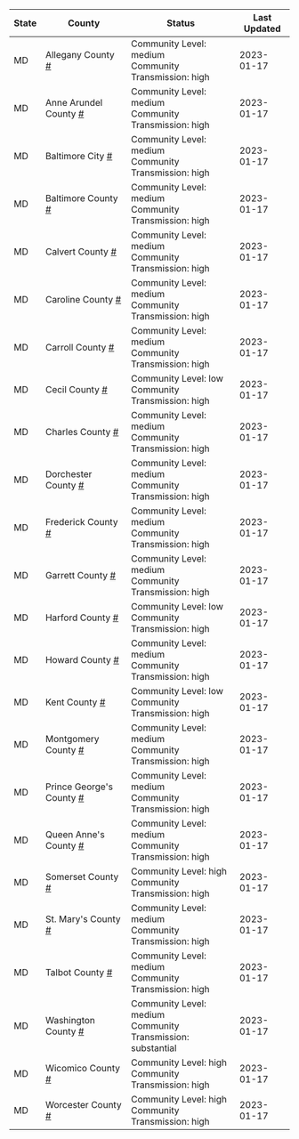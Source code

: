 State | County | Status | Last Updated
--- | --- | --- | --- 
MD | Allegany County <a href="#allegany_county">#</a> | <a name="allegany_county"></a>Community Level: medium<br/>Community Transmission: high | 2023-01-17
MD | Anne Arundel County <a href="#anne_arundel_county">#</a> | <a name="anne_arundel_county"></a>Community Level: medium<br/>Community Transmission: high | 2023-01-17
MD | Baltimore City <a href="#baltimore_city">#</a> | <a name="baltimore_city"></a>Community Level: medium<br/>Community Transmission: high | 2023-01-17
MD | Baltimore County <a href="#baltimore_county">#</a> | <a name="baltimore_county"></a>Community Level: medium<br/>Community Transmission: high | 2023-01-17
MD | Calvert County <a href="#calvert_county">#</a> | <a name="calvert_county"></a>Community Level: medium<br/>Community Transmission: high | 2023-01-17
MD | Caroline County <a href="#caroline_county">#</a> | <a name="caroline_county"></a>Community Level: medium<br/>Community Transmission: high | 2023-01-17
MD | Carroll County <a href="#carroll_county">#</a> | <a name="carroll_county"></a>Community Level: medium<br/>Community Transmission: high | 2023-01-17
MD | Cecil County <a href="#cecil_county">#</a> | <a name="cecil_county"></a>Community Level: low<br/>Community Transmission: high | 2023-01-17
MD | Charles County <a href="#charles_county">#</a> | <a name="charles_county"></a>Community Level: medium<br/>Community Transmission: high | 2023-01-17
MD | Dorchester County <a href="#dorchester_county">#</a> | <a name="dorchester_county"></a>Community Level: medium<br/>Community Transmission: high | 2023-01-17
MD | Frederick County <a href="#frederick_county">#</a> | <a name="frederick_county"></a>Community Level: medium<br/>Community Transmission: high | 2023-01-17
MD | Garrett County <a href="#garrett_county">#</a> | <a name="garrett_county"></a>Community Level: medium<br/>Community Transmission: high | 2023-01-17
MD | Harford County <a href="#harford_county">#</a> | <a name="harford_county"></a>Community Level: low<br/>Community Transmission: high | 2023-01-17
MD | Howard County <a href="#howard_county">#</a> | <a name="howard_county"></a>Community Level: medium<br/>Community Transmission: high | 2023-01-17
MD | Kent County <a href="#kent_county">#</a> | <a name="kent_county"></a>Community Level: low<br/>Community Transmission: high | 2023-01-17
MD | Montgomery County <a href="#montgomery_county">#</a> | <a name="montgomery_county"></a>Community Level: medium<br/>Community Transmission: high | 2023-01-17
MD | Prince George's County <a href="#prince_george's_county">#</a> | <a name="prince_george's_county"></a>Community Level: medium<br/>Community Transmission: high | 2023-01-17
MD | Queen Anne's County <a href="#queen_anne's_county">#</a> | <a name="queen_anne's_county"></a>Community Level: medium<br/>Community Transmission: high | 2023-01-17
MD | Somerset County <a href="#somerset_county">#</a> | <a name="somerset_county"></a>Community Level: high<br/>Community Transmission: high | 2023-01-17
MD | St. Mary's County <a href="#st._mary's_county">#</a> | <a name="st._mary's_county"></a>Community Level: medium<br/>Community Transmission: high | 2023-01-17
MD | Talbot County <a href="#talbot_county">#</a> | <a name="talbot_county"></a>Community Level: medium<br/>Community Transmission: high | 2023-01-17
MD | Washington County <a href="#washington_county">#</a> | <a name="washington_county"></a>Community Level: medium<br/>Community Transmission: substantial | 2023-01-17
MD | Wicomico County <a href="#wicomico_county">#</a> | <a name="wicomico_county"></a>Community Level: high<br/>Community Transmission: high | 2023-01-17
MD | Worcester County <a href="#worcester_county">#</a> | <a name="worcester_county"></a>Community Level: high<br/>Community Transmission: high | 2023-01-17
